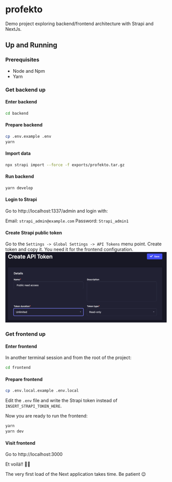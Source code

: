 # profekto

Demo project exploring backend/frontend architecture with Strapi and NextJs.

## Up and Running

### Prerequisites

+ Node and Npm
+ Yarn

### Get backend up

#### Enter backend
```bash
cd backend
```

#### Prepare backend
```bash
cp .env.example .env
yarn
```

#### Import data
```bash
npx strapi import --force -f exports/profekto.tar.gz
```

#### Run backend
```bash
yarn develop
```

#### Login to Strapi
Go to http://localhost:1337/admin and login with:

Email: `strapi_admin@example.com`
Password: `Strapi_admin1`

#### Create Strapi public token
Go to the `Settings -> Global Settings -> API Tokens` menu point.
Create token and copy it. You need it for the frontend configuration.
![strapi_token_screenshot](./documentation/strapi_token_screenshot.png)


### Get frontend up

#### Enter frontend
In another terminal session and from the root of the project:

```bash
cd frontend
```

#### Prepare frontend
```bash
cp .env.local.example .env.local
```

Edit the `.env` file and write the Strapi token instead of `INSERT_STRAPI_TOKEN_HERE`.

Now you are ready to run the frontend:

```bash
yarn
yarn dev
```

#### Visit frontend
Go to http://localhost:3000

Et voilà!! 🎉🎉

The very first load of the Next application takes time. Be patient 😉